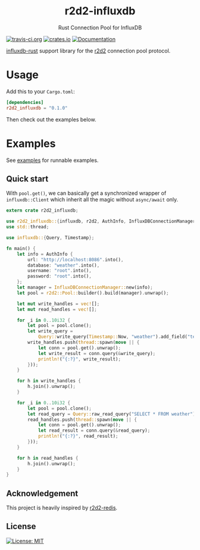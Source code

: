 <h1 align="center">r2d2-influxdb</h1>
<p align="center">
    Rust Connection Pool for InfluxDB
</p>

[![travis-ci.org](https://travis-ci.org/zjhmale/r2d2-influxdb.svg)](https://travis-ci.org/zjhmale/r2d2-influxdb)
[![crates.io](https://img.shields.io/crates/v/r2d2-influxdb.svg)](https://crates.io/crates/r2d2-influxdb)
[![Documentation](https://docs.rs/r2d2-influxdb/badge.svg)](https://docs.rs/crate/r2d2-influxdb)

[influxdb-rust](https://github.com/Empty2k12/influxdb-rust) support library for the [r2d2](https://github.com/sfackler/r2d2) connection pool protocol.

# Usage

Add this to your `Cargo.toml`:

```toml
[dependencies]
r2d2_influxdb = "0.1.0"
```

Then check out the examples below.

# Examples

See [examples](examples) for runnable examples.

## Quick start

With `pool.get()`, we can basically get a synchronized wrapper of `influxdb::Client` which inherit all the
magic without `async/await` only.

```rust
extern crate r2d2_influxdb;

use r2d2_influxdb::{influxdb, r2d2, AuthInfo, InfluxDBConnectionManager};
use std::thread;

use influxdb::{Query, Timestamp};

fn main() {
    let info = AuthInfo {
        url: "http://localhost:8086".into(),
        database: "weather".into(),
        username: "root".into(),
        password: "root".into(),
    };
    let manager = InfluxDBConnectionManager::new(info);
    let pool = r2d2::Pool::builder().build(manager).unwrap();

    let mut write_handles = vec![];
    let mut read_handles = vec![];

    for _i in 0..10i32 {
        let pool = pool.clone();
        let write_query =
            Query::write_query(Timestamp::Now, "weather").add_field("temperature", _i);
        write_handles.push(thread::spawn(move || {
            let conn = pool.get().unwrap();
            let write_result = conn.query(&write_query);
            println!("{:?}", write_result);
        }));
    }

    for h in write_handles {
        h.join().unwrap();
    }

    for _i in 0..10i32 {
        let pool = pool.clone();
        let read_query = Query::raw_read_query("SELECT * FROM weather");
        read_handles.push(thread::spawn(move || {
            let conn = pool.get().unwrap();
            let read_result = conn.query(&read_query);
            println!("{:?}", read_result);
        }));
    }

    for h in read_handles {
        h.join().unwrap();
    }
}
```

## Acknowledgement

This project is heavily inspired by [r2d2-redis](https://github.com/sorccu/r2d2-redis).

## License

[![License: MIT](https://img.shields.io/badge/License-MIT-yellow.svg)](https://opensource.org/licenses/MIT)

